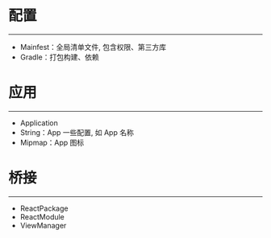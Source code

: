 # 配置
---
- Mainfest：全局清单文件, 包含权限、第三方库
- Gradle：打包构建、依赖

# 应用
---
- Application
- String：App 一些配置, 如 App 名称
- Mipmap：App 图标

# 桥接
---
- ReactPackage
- ReactModule
- ViewManager


